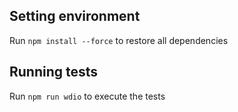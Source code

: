 ## Setting environment

Run `npm install --force` to restore all dependencies

## Running tests

Run `npm run wdio` to execute the tests
